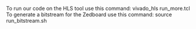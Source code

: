 To run our code on the HLS tool use this command:
vivado_hls run_more.tcl 
To generate a bitstream for the Zedboard use this command:
source run_bitstream.sh 
